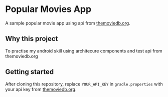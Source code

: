 # Popular Movies App
A sample popular movie app using api from [themoviedb.org](https://www.themoviedb.org/).

## Why this project 
To practise my android skill using architecure components and test api from themoviedb.org

## Getting started
After cloning this repository, replace `YOUR_API_KEY` in `gradle.properties` with your api key from [themoviedb.org](https://www.themoviedb.org/).
